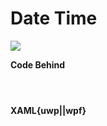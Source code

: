 # Date Time

![](https://raw.githubusercontent.com/Live-Charts/WebSiteDocs/master/v1/Resources/datetime.jpg)

<pulled></pulled>

**Code Behind**

```{wpf,!https://raw.githubusercontent.com/beto-rodriguez/Live-Charts/master/Examples/WinForms/Cartesian/DateTime/DateTimeExample.cs}
```

```{uwp,!https://raw.githubusercontent.com/beto-rodriguez/Live-Charts/master/Examples/Uwp/CartesianChart/Using%20DateTime/DateModel.cs}
```

```{wf,!https://raw.githubusercontent.com/beto-rodriguez/Live-Charts/master/Examples/WinForms/Cartesian/DateTime/DateTimeExample.cs}
```

**XAML{uwp||wpf}**

```{wpf,!https://raw.githubusercontent.com/beto-rodriguez/Live-Charts/master/Examples/WinForms/Cartesian/DateTime/DateTimeExample.cs}
```

```{uwp,!https://raw.githubusercontent.com/beto-rodriguez/Live-Charts/master/Examples/Uwp/CartesianChart/Using%20DateTime/DateModel.cs}
```

```{wf,!https://raw.githubusercontent.com/beto-rodriguez/Live-Charts/master/Examples/WinForms/Cartesian/DateTime/DateTimeExample.cs}
```

